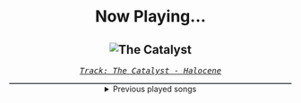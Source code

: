 <div align="center"> 
<h1>Now Playing...</h1>

![The Catalyst](https://i.scdn.co/image/ab67616d00001e021a065a8b61d3da7cf0660325)
--
_<samp><a href="https://open.spotify.com/track/2c80dnIaQGpA3OWJoQwXBK">Track: The Catalyst - Halocene</a></samp>_

<div style="border: 1px #4B5054 solid"></div>
<details>
  <summary>
    Previous played songs
  </summary>
  <table>
    <thead>
      <tr>
        <th>
          Artist
        </th>
        <th>
          Song
        </th>
        <th>
          Link
        </th>
      </tr>
    </thead>
    <tbody>
      <tr><td>Halocene</td><td>The Catalyst</td><td><a href="https://open.spotify.com/track/2c80dnIaQGpA3OWJoQwXBK">https://open.spotify.com/track/2c80dnIaQGpA3OWJoQwXBK</a></td></tr><tr><td>Jonathan Young</td><td>Eye of the Storm</td><td><a href="https://open.spotify.com/track/7nxkZOfVWHFChKc3XH1izB">https://open.spotify.com/track/7nxkZOfVWHFChKc3XH1izB</a></td></tr><tr><td>Lø Spirit</td><td>Hollow - Lø's Version</td><td><a href="https://open.spotify.com/track/5vxYlfDlOeNRx9YgE9k2dQ">https://open.spotify.com/track/5vxYlfDlOeNRx9YgE9k2dQ</a></td></tr><tr><td>BABYMETAL</td><td>Light and Darkness</td><td><a href="https://open.spotify.com/track/0olkiWqNuL76Zul02kqS0o">https://open.spotify.com/track/0olkiWqNuL76Zul02kqS0o</a></td></tr><tr><td>Arrows in Action</td><td>The Credits</td><td><a href="https://open.spotify.com/track/7LeRrm1Cg4yCLe3YtrxC3n">https://open.spotify.com/track/7LeRrm1Cg4yCLe3YtrxC3n</a></td></tr><tr><td>Danheim</td><td>Kammergrav</td><td><a href="https://open.spotify.com/track/1CmtMEoMyu3CkH037n2MoK">https://open.spotify.com/track/1CmtMEoMyu3CkH037n2MoK</a></td></tr><tr><td>HalaCG</td><td>Revealing</td><td><a href="https://open.spotify.com/track/06AB7m5qoAUckjrt49XWgT">https://open.spotify.com/track/06AB7m5qoAUckjrt49XWgT</a></td></tr><tr><td>Dope</td><td>Choke</td><td><a href="https://open.spotify.com/track/4fh19jTHBoLbFrb1Z6Do76">https://open.spotify.com/track/4fh19jTHBoLbFrb1Z6Do76</a></td></tr><tr><td>League of Legends</td><td>Ahri, the Nine-Tailed Fox - Champion Theme</td><td><a href="https://open.spotify.com/track/2tkoh6Su4y1pxUjldcTVtw">https://open.spotify.com/track/2tkoh6Su4y1pxUjldcTVtw</a></td></tr><tr><td>Jonathan Young</td><td>Eye of the Storm</td><td><a href="https://open.spotify.com/track/7nxkZOfVWHFChKc3XH1izB">https://open.spotify.com/track/7nxkZOfVWHFChKc3XH1izB</a></td></tr><tr><td>Tihomir Hristozov</td><td>Roar</td><td><a href="https://open.spotify.com/track/1muCP8Aj46Y2mTXcosucni">https://open.spotify.com/track/1muCP8Aj46Y2mTXcosucni</a></td></tr><tr><td>Fame on Fire</td><td>Flowers</td><td><a href="https://open.spotify.com/track/73SAqfrEE2qtdczMRQtERt">https://open.spotify.com/track/73SAqfrEE2qtdczMRQtERt</a></td></tr><tr><td>Crown The Empire</td><td>DOGMA</td><td><a href="https://open.spotify.com/track/2HIhl2w9iWzxc9b6PJbXFw">https://open.spotify.com/track/2HIhl2w9iWzxc9b6PJbXFw</a></td></tr><tr><td>UMC</td><td>Miss You</td><td><a href="https://open.spotify.com/track/6Cn8W64pC2IMjKHb8ud9jA">https://open.spotify.com/track/6Cn8W64pC2IMjKHb8ud9jA</a></td></tr><tr><td>Celldweller</td><td>Baptized in Fire (Single Edit) - Instrumental</td><td><a href="https://open.spotify.com/track/1jfvE6XG6mz6sdN9mw0kI2">https://open.spotify.com/track/1jfvE6XG6mz6sdN9mw0kI2</a></td></tr><tr><td>BABYMETAL</td><td>Light and Darkness</td><td><a href="https://open.spotify.com/track/0olkiWqNuL76Zul02kqS0o">https://open.spotify.com/track/0olkiWqNuL76Zul02kqS0o</a></td></tr><tr><td>Sleep It Off</td><td>Hollow Ghost</td><td><a href="https://open.spotify.com/track/6FyASLZLig4JHIvQJnVwEs">https://open.spotify.com/track/6FyASLZLig4JHIvQJnVwEs</a></td></tr><tr><td>Manafest</td><td>Gods Gonna Cut You Down</td><td><a href="https://open.spotify.com/track/7LqKw19SbTDMnTXTsdWPyy">https://open.spotify.com/track/7LqKw19SbTDMnTXTsdWPyy</a></td></tr><tr><td>HalaCG</td><td>Revealing</td><td><a href="https://open.spotify.com/track/06AB7m5qoAUckjrt49XWgT">https://open.spotify.com/track/06AB7m5qoAUckjrt49XWgT</a></td></tr><tr><td>Motionless In White</td><td>B.F.B.T.G.: Corpse Nation</td><td><a href="https://open.spotify.com/track/6Aqyd2xeESP6HhUbbZvHoJ">https://open.spotify.com/track/6Aqyd2xeESP6HhUbbZvHoJ</a></td></tr>
    </tbody>
  </table>
</details>

</div>
